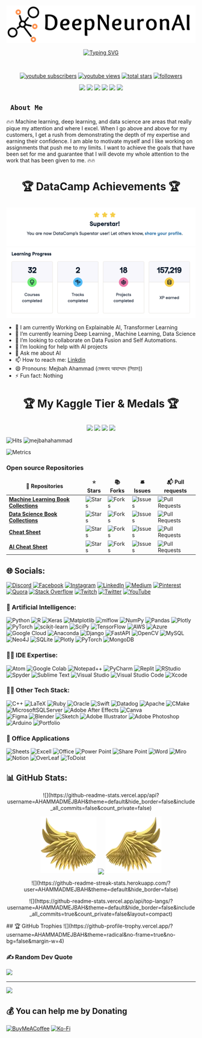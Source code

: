<img src="https://github.com/ahammadmejbah/AHAMMADMEJBAH/blob/main/DeepNeuronAI.png" alt="Deep Neuron AI">


<p align="center">
  <a href="https://git.io/typing-svg"><img src="https://readme-typing-svg.demolab.com?font=Fira+Code&size=50&pause=1000&color=F75806&center=true&vCenter=true&multiline=true&width=1520&height=320&lines=Mejbah+Ahammad;Data+Science+and+Machine+Learning+Enthusiasts+;Experienced+In+AI%2C+DS%2C+DL%2C+ML%2C+CV;3%2B+Years+of+Coding+Experience+;Always+Learn+New+Things" alt="Typing SVG" /></a>
</p>

<br/>
<p align="center">
  <a href="https://www.youtube.com/@deepneuronai?sub_confirmation=1">
    <img alt="youtube subscribers" title="Subscribe to my YouTube channel" src="https://custom-icon-badges.demolab.com/youtube/channel/subscribers/UC8Vg1b1r1-HTd7bnZBd0Mog?color=%23E05D44&label=SUBSCRIBE&logo=video&logoColor=white&style=for-the-badge&labelColor=CE4630"/></a>
  <a href="https://www.youtube.com/@deepneuronai">
    <img alt="youtube views" title="YouTube views" src="https://custom-icon-badges.demolab.com/youtube/channel/views/UC8Vg1b1r1-HTd7bnZBd0Mog?color=%23E1AD0E&logo=video&logoColor=white&style=for-the-badge&labelColor=C79600"/></a> 
  <a href="https://github.com/ahammadmejbah?tab=repositories&sort=stargazers">
    <img alt="total stars" title="Total stars on GitHub" src="https://custom-icon-badges.demolab.com/github/stars/ahammadmejbah?color=55960c&style=for-the-badge&labelColor=488207&logo=star"/></a>
  <a href="https://github.com/ahammadmejbah?tab=followers">
    <img alt="followers" title="Follow me on Github" src="https://custom-icon-badges.demolab.com/github/followers/ahammadmejbah?color=236ad3&labelColor=1155ba&style=for-the-badge&logo=person-add&label=Follow&logoColor=white"/></a>
</p>
<p align="center">
<img src="https://img.shields.io/badge/Robotics-brown"> <img src="https://img.shields.io/badge/Machine Learning-green"> <img src="https://img.shields.io/badge/Deep Learning-red"> <img src="https://img.shields.io/badge/Computer Vision-magenta"> <img src="https://img.shields.io/badge/Natural Language Processing-yellow"> <img src="https://img.shields.io/badge/Reinforcement Learning-blue"> 
</p>

<b><h2><code> About Me </code></h2></b>

🔥🔥 Machine learning, deep learning, and data science are areas that really pique my attention and where I excel. When I go above and above for my customers, I get a rush from demonstrating the depth of my expertise and earning their confidence. I am able to motivate myself and I like working on assignments that push me to my limits. I want to achieve the goals that have been set for me and guarantee that I will devote my whole attention to the work that has been given to me. 🔥🔥

# <p align="center"> 🏆  DataCamp Achievements  🏆 </p> 
<img src="https://github.com/ahammadmejbah/AHAMMADMEJBAH/blob/main/Super.png" alt="DataCamp">
<img src="https://github.com/ahammadmejbah/AHAMMADMEJBAH/blob/main/DataCampData.png" alt="DataCamp">


- 🔭 I am currently Working on Explainable AI, Transformer Learning
- 🌱 I’m currently learning Deep Learning , Machine Learning, Data Science
- 👯 I’m looking to collaborate on Data Fusion and Self Automations.
- 🤔 I’m looking for help with AI projects
- 💬 Ask me about AI
- 📫 How to reach me: [Linkdin](https://www.linkedin.com/in/ahammadmejbah/)
- 😄 Pronouns: Mejbah Ahammad (মেজবাহ আহাম্মাদ (সিয়াম))
- ⚡ Fun fact: Nothing


# <p align="center"> 🏆 My Kaggle Tier & Medals 🏆 </p>
	
<p align="center">
  <img src="https://road-to-kaggle-grandmaster.vercel.app/api/badges/mejbahahammad/competition/light" />
  <img src="https://road-to-kaggle-grandmaster.vercel.app/api/badges/mejbahahammad/dataset/light" />
  <img src="https://road-to-kaggle-grandmaster.vercel.app/api/badges/mejbahahammad/notebook/light" />
  <img src="https://road-to-kaggle-grandmaster.vercel.app/api/badges/mejbahahammad/discussion/light" />
</p>

![Hits](https://hits.seeyoufarm.com/api/count/incr/badge.svg?url=https%3A%2F%2Fgithub.com%2Fmejbahahammad%2Fkaggle-badge&count_bg=%23DDAA17&title_bg=%23555555&icon=&icon_color=%23E7E7E7&title=hits&edge_flat=false)
![mejbahahammad](https://road-to-kaggle-grandmaster.vercel.app/api/simple/mejbahahammad)

![Metrics](https://metrics.lecoq.io/ahammadmejbah?template=classic&base.header=0&base.activity=0&base.community=0&base.repositories=0&base.metadata=0&achievements=1&base=header%2C%20activity%2C%20community%2C%20repositories%2C%20metadata&base.indepth=false&base.hireable=false&base.skip=false&achievements=false&achievements.threshold=C&achievements.secrets=true&achievements.display=compact&achievements.limit=0&config.timezone=Asia%2FDhaka&config.twemoji=true&config.octicon=true)

<h3>Open source Repositories</h3>
<table>
  <thead align="center">
    <tr border: none;>
      <td><b>🎁 Repositories </b></td>
      <td><b>⭐ Stars</b></td>
      <td><b>📚 Forks</b></td>
      <td><b>🛎 Issues</b></td>
      <td><b>📬 Pull requests</b></td>
    </tr>
  </thead>
  <tbody>
	  <tr>
	    <td><a href="https://github.com/ahammadmejbah/Machine-Learning-Book-Collections"><b>Machine Learning Book Collections</b></a></td>
      	    <td><img alt="Stars" src="https://img.shields.io/github/stars/ahammadmejbah/Machine-Learning-Book-Collections?style=flat-square&labelColor=343b41"></td>
      	    <td><img alt="Forks" src="https://img.shields.io/github/forks/ahammadmejbah/Machine-Learning-Book-Collections?style=flat-square&labelColor=343b41"></td>
      	    <td><img alt="Issues" src="https://img.shields.io/github/issues/ahammadmejbah/Machine-Learning-Book-Collections?style=flat-square&labelColor=343b41"></td>
            <td><img alt="Pull Requests" src="https://img.shields.io/github/issues-pr/ahammadmejbah/Machine-Learning-Book-Collections?style=flat-square&labelColor=343b41"></td>
	  </tr>
	  <tr>
            <td><a href="https://github.com/ahammadmejbah/Data-Science-Book-Collections"><b>Data Science Book Collections</b></a></td>
            <td><img alt="Stars" src="https://img.shields.io/github/stars/ahammadmejbah/Data-Science-Book-Collections?style=flat-square&labelColor=343b41"></td>
            <td><img alt="Forks" src="https://img.shields.io/github/forks/ahammadmejbah/Data-Science-Book-Collections?style=flat-square&labelColor=343b41"></td>
            <td><img alt="Issues" src="https://img.shields.io/github/issues/ahammadmejbah/Data-Science-Book-Collections?style=flat-square&labelColor=343b41"></td>
            <td><img alt="Pull Requests" src="https://img.shields.io/github/issues-pr/ahammadmejbah/Data-Science-Book-Collections?style=flat-square&labelColor=343b41"></td>
	  </tr>
	  <tr>
            <td><a href="https://github.com/ahammadmejbah/Cheat-Sheet"><b>Cheat Sheet</b></a></td>
            <td><img alt="Stars" src="https://img.shields.io/github/stars/ahammadmejbah/Cheat-Sheet?style=flat-square&labelColor=343b41"></td>
            <td><img alt="Forks" src="https://img.shields.io/github/forks/ahammadmejbah/Cheat-Sheet?style=flat-square&labelColor=343b41"></td>
            <td><img alt="Issues" src="https://img.shields.io/github/issues/ahammadmejbah/Cheat-Sheet?style=flat-square&labelColor=343b41"></td>
            <td><img alt="Pull Requests" src="https://img.shields.io/github/issues-pr/ahammadmejbah/Cheat-Sheet?style=flat-square&labelColor=343b41"></td>
	  </tr>
	  <tr>
            <td><a href="https://github.com/ahammadmejbah/AI-Cheat-Sheet"><b>AI Cheat Sheet</b></a></td>
            <td><img alt="Stars" src="https://img.shields.io/github/stars/ahammadmejbah/AI-Cheat-Sheet?style=flat-square&labelColor=343b41"></td>
            <td><img alt="Forks" src="https://img.shields.io/github/forks/ahammadmejbah/AI-Cheat-Sheet?style=flat-square&labelColor=343b41"></td>
            <td><img alt="Issues" src="https://img.shields.io/github/issues/ahammadmejbah/AI-Cheat-Sheet?style=flat-square&labelColor=343b41"></td>
            <td><img alt="Pull Requests" src="https://img.shields.io/github/issues-pr/ahammadmejbah/AI-Cheat-Sheet?style=flat-square&labelColor=343b41"></td>
	  </tr> 
 
  </tbody>
</table>



## 🌐 Socials:
[![Discord](https://img.shields.io/badge/Discord-%237289DA.svg?logo=discord&logoColor=white)](htttps://discord.gg/https://discord.gg/tDp6Jx6t) [![Facebook](https://img.shields.io/badge/Facebook-%231877F2.svg?logo=Facebook&logoColor=white)](http://facebook.com/ahammadmejbah) [![Instagram](https://img.shields.io/badge/Instagram-%23E4405F.svg?logo=Instagram&logoColor=white)](https://www.instagram.com/deepneuronai/) [![LinkedIn](https://img.shields.io/badge/LinkedIn-%230077B5.svg?logo=linkedin&logoColor=white)](http://linkedin.com/in/ahammadmejbah/) [![Medium](https://img.shields.io/badge/Medium-12100E?logo=medium&logoColor=white)](https://medium.com/@https://medium.com/@deepneuronai) [![Pinterest](https://img.shields.io/badge/Pinterest-%23E60023.svg?logo=Pinterest&logoColor=white)](https://www.pinterest.com/ahammadmejbah/) [![Quora](https://img.shields.io/badge/Quora-%23B92B27.svg?logo=Quora&logoColor=white)](https://bn.quora.com/profile/Deep-Neuron-AI) [![Stack Overflow](https://img.shields.io/badge/-Stackoverflow-FE7A16?logo=stack-overflow&logoColor=white)](https://stackoverflow.com/users/19989517) [![Twitch](https://img.shields.io/badge/Twitch-%239146FF.svg?logo=Twitch&logoColor=white)](https://twitter.com/AhammadMejbah) [![Twitter](https://img.shields.io/badge/Twitter-%231DA1F2.svg?logo=Twitter&logoColor=white)](https://twitter.com/AhammadMejbah) [![YouTube](https://img.shields.io/badge/YouTube-%23FF0000.svg?logo=YouTube&logoColor=white)](https://www.youtube.com/channel/UC8Vg1b1r1-HTd7bnZBd0Mog)


### 🦾 Artificial Intelligence:

![Python](https://img.shields.io/badge/python-3670A0?style=for-the-badge&logo=python&logoColor=ffdd54) 
![R](https://img.shields.io/badge/r-%23276DC3.svg?style=for-the-badge&logo=r&logoColor=white) 
![Keras](https://img.shields.io/badge/Keras-%23D00000.svg?style=for-the-badge&logo=Keras&logoColor=white)
![Matplotlib](https://img.shields.io/badge/Matplotlib-%23ffffff.svg?style=for-the-badge&logo=Matplotlib&logoColor=black)
![mlflow](https://img.shields.io/badge/mlflow-%23d9ead3.svg?style=for-the-badge&logo=numpy&logoColor=blue)
![NumPy](https://img.shields.io/badge/numpy-%23013243.svg?style=for-the-badge&logo=numpy&logoColor=white)
![Pandas](https://img.shields.io/badge/pandas-%23150458.svg?style=for-the-badge&logo=pandas&logoColor=white)
![Plotly](https://img.shields.io/badge/Plotly-%233F4F75.svg?style=for-the-badge&logo=plotly&logoColor=white)
![PyTorch](https://img.shields.io/badge/PyTorch-%23EE4C2C.svg?style=for-the-badge&logo=PyTorch&logoColor=white)
![scikit-learn](https://img.shields.io/badge/scikit--learn-%23F7931E.svg?style=for-the-badge&logo=scikit-learn&logoColor=white)
![SciPy](https://img.shields.io/badge/SciPy-%230C55A5.svg?style=for-the-badge&logo=scipy&logoColor=%white)
![TensorFlow](https://img.shields.io/badge/TensorFlow-%23FF6F00.svg?style=for-the-badge&logo=TensorFlow&logoColor=white)
![AWS](https://img.shields.io/badge/AWS-%23FF9900.svg?style=for-the-badge&logo=amazon-aws&logoColor=white) 
![Azure](https://img.shields.io/badge/azure-%230072C6.svg?style=for-the-badge&logo=azure-devops&logoColor=white) 
![Google Cloud](https://img.shields.io/badge/Google%20Cloud-%234285F4.svg?style=for-the-badge&logo=google-cloud&logoColor=white)
![Anaconda](https://img.shields.io/badge/Anaconda-%2344A833.svg?style=for-the-badge&logo=anaconda&logoColor=white) 
![Django](https://img.shields.io/badge/django-%23092E20.svg?style=for-the-badge&logo=django&logoColor=white) 
![FastAPI](https://img.shields.io/badge/FastAPI-005571?style=for-the-badge&logo=fastapi) 
![OpenCV](https://img.shields.io/badge/opencv-%23white.svg?style=for-the-badge&logo=opencv&logoColor=white) 
![MySQL](https://img.shields.io/badge/mysql-%2300f.svg?style=for-the-badge&logo=mysql&logoColor=white) 	
![Neo4J](https://img.shields.io/badge/Neo4j-008CC1?style=for-the-badge&logo=neo4j&logoColor=white) 
![SQLite](https://img.shields.io/badge/sqlite-%2307405e.svg?style=for-the-badge&logo=sqlite&logoColor=white) 
![Plotly](https://img.shields.io/badge/Plotly-%233F4F75.svg?style=for-the-badge&logo=plotly&logoColor=white) 
![PyTorch](https://img.shields.io/badge/PyTorch-%23EE4C2C.svg?style=for-the-badge&logo=PyTorch&logoColor=white)
![MongoDB](https://img.shields.io/badge/MongoDB-%234ea94b.svg?style=for-the-badge&logo=mongodb&logoColor=white) 


### 👨‍💻 IDE Expertise:

![Atom](https://img.shields.io/badge/Atom-66595C?style=for-the-badge&logo=Atom&logoColor=white")
![Google Colab](https://img.shields.io/badge/Colab-F9AB00?style=for-the-badge&logo=googlecolab&color=525252") 
![Notepad++](https://img.shields.io/badge/Notepad++-90E59A.svg?style=for-the-badge&logo=notepad%2B%2B&logoColor=black")
![PyCharm](https://img.shields.io/badge/PyCharm-000000.svg?&style=for-the-badge&logo=PyCharm&logoColor=white")
![Replit](https://img.shields.io/badge/replit-667881?style=for-the-badge&logo=replit&logoColor=white")
![RStudio](https://img.shields.io/badge/RStudio-75AADB?style=for-the-badge&logo=RStudio&logoColor=white")
![Spyder](https://img.shields.io/badge/Spyder%20Ide-FF0000?style=for-the-badge&logo=spyder%20ide&logoColor=white")
![Sublime Text](https://img.shields.io/badge/sublime_text-%23575757.svg?&style=for-the-badge&logo=sublime-text&logoColor=important")
![Visual Studio](https://img.shields.io/badge/Visual_Studio-5C2D91?style=for-the-badge&logo=visual%20studio&logoColor=white")
![Visual Studio Code](https://img.shields.io/badge/VSCode-0078D4?style=for-the-badge&logo=visual%20studio%20code&logoColor=white")
![Xcode](https://img.shields.io/badge/Xcode-007ACC?style=for-the-badge&logo=Xcode&logoColor=white") 


### 🧑‍💻 Other Tech Stack:
![C++](https://img.shields.io/badge/c++-%2300599C.svg?style=for-the-badge&logo=c%2B%2B&logoColor=white)
![LaTeX](https://img.shields.io/badge/latex-%23008080.svg?style=for-the-badge&logo=latex&logoColor=white) 
![Ruby](https://img.shields.io/badge/ruby-%23CC342D.svg?style=for-the-badge&logo=ruby&logoColor=white)
![Oracle](https://img.shields.io/badge/Oracle-F80000?style=for-the-badge&logo=oracle&logoColor=white)
![Swift](https://img.shields.io/badge/swift-F54A2A?style=for-the-badge&logo=swift&logoColor=white)
![Datadog](https://img.shields.io/badge/datadog-%23632CA6.svg?style=for-the-badge&logo=datadog&logoColor=white) 
![Apache](https://img.shields.io/badge/apache-%23D42029.svg?style=for-the-badge&logo=apache&logoColor=white)
![CMake](https://img.shields.io/badge/CMake-%23008FBA.svg?style=for-the-badge&logo=cmake&logoColor=white)
![MicrosoftSQLServer](https://img.shields.io/badge/Microsoft%20SQL%20Sever-CC2927?style=for-the-badge&logo=microsoft%20sql%20server&logoColor=white) 
![Adobe After Effects](https://img.shields.io/badge/Adobe%20After%20Effects-9999FF.svg?style=for-the-badge&logo=Adobe%20After%20Effects&logoColor=white) 
![Canva](https://img.shields.io/badge/Canva-%2300C4CC.svg?style=for-the-badge&logo=Canva&logoColor=white) 	
![Figma](https://img.shields.io/badge/figma-%23F24E1E.svg?style=for-the-badge&logo=figma&logoColor=white) 
![Blender](https://img.shields.io/badge/blender-%23F5792A.svg?style=for-the-badge&logo=blender&logoColor=white) 
![Sketch](https://img.shields.io/badge/Sketch-FFB387?style=for-the-badge&logo=sketch&logoColor=black) 
![Adobe Illustrator](https://img.shields.io/badge/adobeillustrator-%23FF9A00.svg?style=for-the-badge&logo=adobeillustrator&logoColor=white) 
![Adobe Photoshop](https://img.shields.io/badge/adobephotoshop-%2331A8FF.svg?style=for-the-badge&logo=adobephotoshop&logoColor=white)
![Arduino](https://img.shields.io/badge/-Arduino-00979D?style=for-the-badge&logo=Arduino&logoColor=white) 
![Portfolio](https://img.shields.io/badge/Portfolio-%23000000.svg?style=for-the-badge&logo=firefox&logoColor=#FF7139)


### 🏣 Office Applications 

![Sheets](https://img.shields.io/badge/Google%20Sheets-34A853?style=for-the-badge&logo=google-sheets&logoColor=white")
![Excell](https://img.shields.io/badge/Microsoft_Excel-217346?style=for-the-badge&logo=microsoft-excel&logoColor=white")
![Office](https://img.shields.io/badge/Microsoft_Office-D83B01?style=for-the-badge&logo=microsoft-office&logoColor=white")
![Power Point](https://img.shields.io/badge/Microsoft_PowerPoint-B7472A?style=for-the-badge&logo=microsoft-powerpoint&logoColor=white")
![Share Point](https://img.shields.io/badge/Microsoft_SharePoint-0078D4?style=for-the-badge&logo=microsoft-sharepoint&logoColor=white")
![Word](https://img.shields.io/badge/Microsoft_Word-2B579A?style=for-the-badge&logo=microsoft-word&logoColor=white")
![Miro](https://img.shields.io/badge/Miro-F7C922?style=for-the-badge&logo=Miro&logoColor=050036")
![Notion](https://img.shields.io/badge/Notion-000000?style=for-the-badge&logo=notion&logoColor=white")
![OverLeaf](https://img.shields.io/badge/Overleaf-47A141?style=for-the-badge&logo=Overleaf&logoColor=white")
![ToDoist](https://img.shields.io/badge/Todoist-E44332?style=for-the-badge&logo=todoist&logoColor=white")



## 📊 GitHub Stats:
<p align="center">
![](https://github-readme-stats.vercel.app/api?username=AHAMMADMEJBAH&theme=default&hide_border=false&include_all_commits=false&count_private=false)<br/>
</p>
<p align="center">
  <img height="150" width="150" src="https://github.com/ahammadmejbah/AHAMMADMEJBAH/blob/main/WEBP/left.webp">
  <img align="center" src="https://github-readme-streak-stats.herokuapp.com/?user=ahammadmejbah&theme=dark&hide_border=true"/>
  <img height="150" width="150" src="https://github.com/ahammadmejbah/AHAMMADMEJBAH/blob/main/WEBP/right.webp">
</p>
<p align="center">
![](https://github-readme-streak-stats.herokuapp.com/?user=AHAMMADMEJBAH&theme=default&hide_border=false)<br/>
</p>
<p align="center">
![](https://github-readme-stats.vercel.app/api/top-langs/?username=AHAMMADMEJBAH&theme=default&hide_border=false&include_all_commits=true&count_private=false&layout=compact)
</p>
## 🏆 GitHub Trophies
![](https://github-profile-trophy.vercel.app/?username=AHAMMADMEJBAH&theme=radical&no-frame=true&no-bg=false&margin-w=4)



### ✍️ Random Dev Quote
![](https://quotes-github-readme.vercel.app/api?type=horizontal&theme=radical)

---
[![](https://visitcount.itsvg.in/api?id=AHAMMADMEJBAH&icon=2&color=5)](https://visitcount.itsvg.in)

  ## 💰 You can help me by Donating
  [![BuyMeACoffee](https://img.shields.io/badge/Buy%20Me%20a%20Coffee-ffdd00?style=for-the-badge&logo=buy-me-a-coffee&logoColor=black)](https://www.buymeacoffee.com/ahammadmejbah) [![Ko-Fi](https://img.shields.io/badge/Ko--fi-F16061?style=for-the-badge&logo=ko-fi&logoColor=white)](https://ko-fi.com/ahammadmejbah) 



  <!-- Proudly created with GPRM ( https://gprm.itsvg.in ) -->
  
